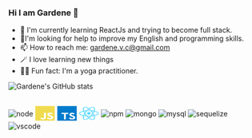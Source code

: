 ### Hi I am Gardene  👋

- 🌱 I'm currently learning ReactJs and trying to become full stack.
- 🤔I'm looking for help to improve my English and programming skills.
- 📫 How to reach me: gardene.v.c@gmail.com
- 🪄 I love learning new things
- 🧘‍♀️ Fun fact: I'm a yoga practitioner.

![Gardene's GitHub stats](https://github-readme-stats.vercel.app/api?username=Gardene10&show_icons=true&theme=radical)


<div style="display: inline_block"><br>
  <img align="center" alt="node" height="30" width="40" src="https://cdn.jsdelivr.net/gh/devicons/devicon/icons/nodejs/nodejs-original.svg">
  <img align="center" alt="Js" height="30" width="40" src="https://raw.githubusercontent.com/devicons/devicon/master/icons/javascript/javascript-plain.svg">
  <img align="center" alt="Ts" height="30" width="40" src="https://raw.githubusercontent.com/devicons/devicon/master/icons/typescript/typescript-plain.svg">
  <img align="center" alt="React" height="30" width="40" src="https://raw.githubusercontent.com/devicons/devicon/master/icons/react/react-original.svg">
   <img align="center" alt="npm" height="30" width="40" src="https://cdn.jsdelivr.net/gh/devicons/devicon/icons/npm/npm-original-wordmark.svg">
  <img align="center" alt="mongo" height="30" width="40" src="https://cdn.jsdelivr.net/gh/devicons/devicon/icons/mongodb/mongodb-original.svg">
  <img align="center" alt="mysql" height="30" width="40" src="https://cdn.jsdelivr.net/gh/devicons/devicon/icons/mysql/mysql-original.svg">
<img align="center" alt="sequelize" height="30" width="40"  src="https://cdn.jsdelivr.net/gh/devicons/devicon/icons/sequelize/sequelize-original.svg" />
  <img align="center" alt="vscode" height="30" width="40" src="https://cdn.jsdelivr.net/gh/devicons/devicon/icons/visualstudio/visualstudio-plain.svg">
</div>
